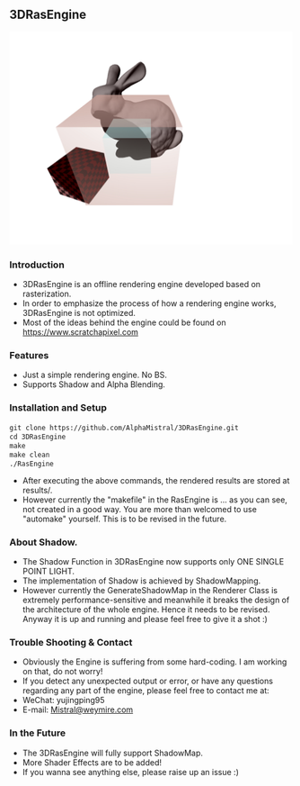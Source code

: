 ## 3DRasEngine

![Sample Image](Sample.jpg)

### Introduction
* 3DRasEngine is an offline rendering engine developed based on rasterization. 
* In order to emphasize the process of how a rendering engine works, 3DRasEngine is not optimized. 
* Most of the ideas behind the engine could be found on https://www.scratchapixel.com

### Features
* Just a simple rendering engine. No BS. 
* Supports Shadow and Alpha Blending. 

### Installation and Setup
```shell
git clone https://github.com/AlphaMistral/3DRasEngine.git
cd 3DRasEngine
make
make clean
./RasEngine
```
* After executing the above commands, the rendered results are stored at results/. 
* However currently the "makefile" in the RasEngine is ... as you can see, not created in a good way. You are more than welcomed to use "automake" yourself. This is to be revised in the future. 

### About Shadow.
* The Shadow Function in 3DRasEngine now supports only ONE SINGLE POINT LIGHT. 
* The implementation of Shadow is achieved by ShadowMapping. 
* However currently the GenerateShadowMap in the Renderer Class is extremely performance-sensitive and meanwhile it breaks the design of the architecture of the whole engine. Hence it needs to be revised. Anyway it is up and running and please feel free to give it a shot :)

### Trouble Shooting & Contact
* Obviously the Engine is suffering from some hard-coding. I am working on that, do not worry! 
* If you detect any unexpected output or error, or have any questions regarding any part of the engine, please feel free to contact me at:
* WeChat: yujingping95
* E-mail: Mistral@weymire.com 

### In the Future
* The 3DRasEngine will fully support ShadowMap. 
* More Shader Effects are to be added! 
* If you wanna see anything else, please raise up an issue :) 

